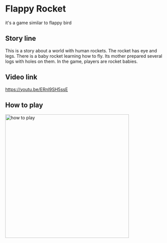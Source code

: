 # Flappy Rocket
it's a game similar to flappy bird

## Story line
This is a story about a world with human rockets. The rocket has eye and legs. 
There is a baby rocket learning how to fly. Its mother prepared several logs with holes on them. In the game, players are rocket babies.

## Video link
https://youtu.be/ERnl9SH5ssE

## How to play
<img width="393" alt="how to play" src="https://github.com/pre-char/Flappy_Rocket/assets/140291878/a8a4f562-554a-4997-b69a-79376a818af6">
